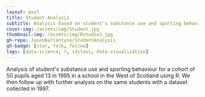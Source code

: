 ```yaml
---
layout: post
title: Student Analysis
subtitle: Analysis based on student's substance use and sporting behaviour using R
cover-img: /assets/img/Student.jpg
thumbnail-img: /assets/img/Rstudio1.jpg
gh-repo: JasonBallantyne/StudentAnalysis
gh-badge: [star, fork, follow]
tags: [data-science, r, s3class, data-visualization]
---
```


Analysis of student's substance use and sporting behaviour for a cohort of 50 pupils aged 13 in 1995 in a school in the West of Scotland using R.
We then follow up with further analysis on the same students with a dataset collected in 1997.
